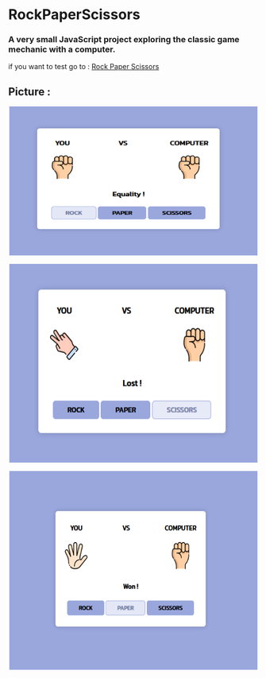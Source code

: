 # RockPaperScissors
### A very small JavaScript project exploring the classic game mechanic with a computer.


if you want to test go to : [Rock Paper Scissors](https://raanki.github.io/Timer/)

## Picture :

  <p align="center"><img src="./Img/ReadMe/Rock.PNG" alt="Rock Picture" width="500" height="300" /></p>
  <p align="center"><img src="./Img/ReadMe/Scissors.PNG" alt="Scissor Picture" width="500" height="400" /></p>
  <p align="center"><img src="./Img/ReadMe/Won.PNG" alt="Paper Picture" width="500" height="400" /></p>
